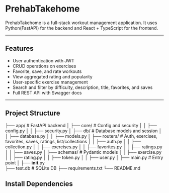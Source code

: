 # PrehabTakehome

PrehabTakehome is a full-stack workout management application. It uses Python(FastAPI) for the backend and React + TypeScript for the frontend.

---

## Features

- User authentication with JWT  
- CRUD operations on exercises  
- Favorite, save, and rate workouts  
- View aggregated rating and popularity  
- User-specific exercise management  
- Search and filter by difficulty, description, title, favorites, and saves  
- Full REST API with Swagger docs  

---

## Project Structure
├── app/                   # FastAPI backend
│   ├── core/              # Config and security
│   │   ├── config.py
│   │   ├── security.py
│   ├── db/                # Database models and session
│   │   ├── database.py
│   │   ├── models.py
│   ├── routers/           # Auth, exercises, favorites, saves, ratings, list/collections
│   │   ├── auth.py
│   │   ├── collection.py
│   │   ├── exercises.py
│   │   ├── favorites.py
│   │   ├── ratings.py
│   │   ├── saves.py
│   ├── schemas/           # Pydantic models
│   │   ├── exercise.py
│   │   ├── rating.py
│   │   ├── token.py
│   │   ├── user.py
│   ├── main.py            # Entry point
│   ├── __init__.py          
├── test.db                # SQLite DB
├── requirements.txt
└── README.md

## Install Dependencies
